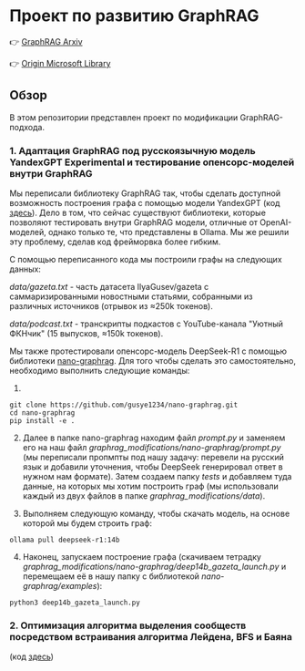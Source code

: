 # Проект по развитию GraphRAG

👉 [GraphRAG Arxiv](https://arxiv.org/pdf/2404.16130)

👉 [Origin Microsoft Library](https://github.com/microsoft/graphrag)

## Обзор

В этом репозитории представлен проект по модификации GraphRAG-подхода.

### 1. Адаптация GraphRAG под русскоязычную модель YandexGPT Experimental и тестирование опенсорс-моделей внутри GraphRAG
Мы переписали библиотеку GraphRAG так, чтобы сделать доступной возможность построения графа с помощью модели YandexGPT (код [здесь](https://github.com/alinaavanesyan/GraphRAG_for_YandexGPT)). Дело в том, что сейчас существуют библиотеки, которые позволяют тестировать внутри GraphRAG модели, отличные от OpenAI-моделей, однако только те, что представлены в Ollama. Мы же решили эту проблему, сделав код фрейморвка более гибким.

С помощью переписанного кода мы построили графы на следующих данных:

*data/gazeta.txt* - часть датасета IlyaGusev/gazeta с саммаризированными новостными статьями, собранными из различных источников (отрывок из ≈250k токенов).

*data/podcast.txt* - транскрипты подкастов с YouTube-канала "Уютный ФКНчик" (15 выпусков, ≈150k токенов).

Мы также протестировали опенсорс-модель DeepSeek-R1 с помощью библиотеки [nano-graphrag](https://github.com/gusye1234/nano-graphrag).
Для того чтобы сделать это самостоятельно, необходимо выполнить следующие команды:

1.
```
git clone https://github.com/gusye1234/nano-graphrag.git
cd nano-graphrag
pip install -e .
```
2. Далее в папке nano-graphrag находим файл *prompt.py* и заменяем его на наш файл *graphrag_modifications/nano-graphrag/prompt.py* (мы переписали пропмпты под нашу задачу: перевели на русский язык и добавили уточнения, чтобы DeepSeek генерировал ответ в нужном нам формате). Затем создаем папку *tests* и добавляем туда данные, на которых мы хотим построить граф (мы использовали каждый из двух файлов в папке *graphrag_modifications/data*).

3. Выполняем следующую команду, чтобы скачать модель, на основе которой мы будем строить граф:
```
ollama pull deepseek-r1:14b
```
4. Наконец, запускаем построение графа (скачиваем тетрадку *graphrag_modifications/nano-graphrag/deep14b_gazeta_launch.py* и перемещаем её в нашу папку с библиотекой *nano-graphrag/examples*):
```
python3 deep14b_gazeta_launch.py
```

### 2. Оптимизация алгоритма выделения сообществ посредством встраивания алгоритма Лейдена, BFS и Баяна
(код [здесь](https://github.com/mashagodunova/graphrag))
